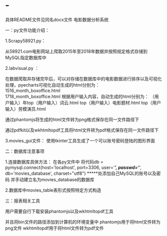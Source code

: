 # -


具体README文件见同名docx文件
电影数据分析系统

一：py文件功能介绍：


1.Scrapy58921.py：

从58921.com电影网站上爬取2015年至2018年数据并按照规定格式存储到MySQL指定数据库中


2.labvisual.py ：

在数据爬取并存储完毕后，可以对存储在数据库中的电影数据进行排序以及可视化处理，pyecharts可视化自动生成的html分别为：  
1516_month_boxoffice.html   
1718_month_boxoffice.html
根据用户输入内容，自动生成的html分别为：
（用户输入）年top（用户输入）词云.html
top（用户输入）电影题材.html
top（用户输入）劳模演员.html

通过phantomjs将生成的html文件转为png格式保存在同一文件路径下

通过pdfkit以及wkhtmltopdf工具将html文件转为pdf格式保存在同一文件路径下


3.movies_gui文件：
使用tkinter工具生成了一个可以账号密码登陆的图形界面






二：数据库注意事项


1.连接数据库具体方法：
在各py文件中
将代码db = pymysql.connect(host='localhost', port=3306, user='*****', passwd='*****', db='movies_database', charset="utf8")
*****处添加自己MySQL的账号以及密码
并手动建立名为movies_database的数据库





2.数据库中movies_table表形式按照特定方式构造




三：报表相关工具

用户需要自行下载安装phantomjs以及wkhtmltopdf工具

并且将bin文件的路径添加到计算机的环境变量中
phantomjs用于将html文件转为png文件
wkhtmltopdf用于将html文件转为pdf文件


















